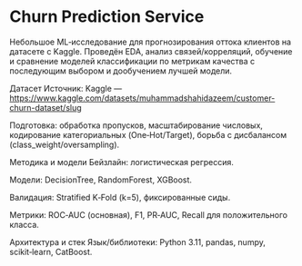 # Churn Prediction Service
Небольшое ML‑исследование для прогнозирования оттока клиентов на датасете с Kaggle. Проведён EDA, анализ связей/корреляций, обучение и сравнение моделей классификации по метрикам качества с последующим выбором и дообучением лучшей модели.


Датасет
Источник: Kaggle — <https://www.kaggle.com/datasets/muhammadshahidazeem/customer-churn-dataset/slug>


Подготовка: обработка пропусков, масштабирование числовых, кодирование категориальных (One‑Hot/Target), борьба с дисбалансом (class_weight/oversampling).

Методика и модели
Бейзлайн: логистическая регрессия.

Модели: DecisionTree, RandomForest, XGBoost.

Валидация: Stratified K‑Fold (k=5), фиксированные сиды.


Метрики: ROC‑AUC (основная), F1, PR‑AUC, Recall для положительного класса.

Архитектура и стек
Язык/библиотеки: Python 3.11, pandas, numpy, scikit‑learn, CatBoost.
